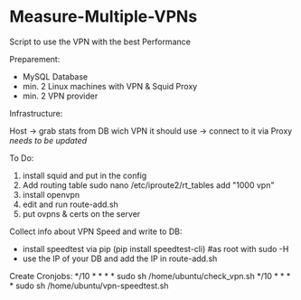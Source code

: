 # Measure-Multiple-VPNs
Script to use the VPN with the best Performance

Preparement:
- MySQL Database
- min. 2 Linux machines with VPN & Squid Proxy
- min. 2 VPN provider

Infrastructure:

Host -> grab stats from DB wich VPN it should use -> connect to it via Proxy
*needs to be updated*

To Do:
1. install squid and put in the config
2. Add routing table
sudo nano /etc/iproute2/rt_tables
add "1000  vpn"
3. install openvpn
4. edit and run route-add.sh
5. put ovpns & certs on the server

Collect info about VPN Speed and write to DB:
- install speedtest via pip (pip install speedtest-cli) #as root with sudo -H
- use the IP of your DB and add the IP in route-add.sh

Create Cronjobs:
*/10 * * * * sudo sh /home/ubuntu/check_vpn.sh
*/10 * * * * sudo sh /home/ubuntu/vpn-speedtest.sh
